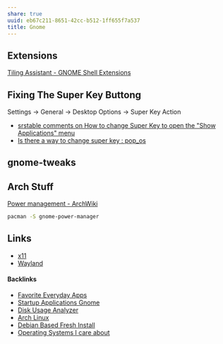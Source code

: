 ```yaml
---
share: true
uuid: eb67c211-8651-42cc-b512-1ff655f7a537
title: Gnome
---
```

## Extensions

[Tiling Assistant - GNOME Shell Extensions](https://extensions.gnome.org/extension/3733/tiling-assistant/)

## Fixing The Super Key Buttong

Settings -> General -> Desktop Options -> Super Key Action

* [srstable comments on How to change Super Key to open the "Show Applications" menu](https://old.reddit.com/r/pop_os/comments/p23gq4/how_to_change_super_key_to_open_the_show/h8hwr90/)
* [Is there a way to change super key : pop\_os](https://old.reddit.com/r/pop_os/comments/arp7qg/is_there_a_way_to_change_super_key/)

## gnome-tweaks


## Arch Stuff

[Power management - ArchWiki](https://wiki.archlinux.org/title/Power_management)

``` bash
pacman -S gnome-power-manager
```

## Links

* [x11](/d72a08f8-38dc-4011-b810-2ca72035f6fb) 
* [Wayland](/44f3c8f7-ce5d-4a19-a5a0-b6343c6ef137)

#### Backlinks

* [Favorite Everyday Apps](/444ff7c7-77b4-483c-b801-3955d2daeb0a)
* [Startup Applications Gnome](/93da99fe-fb0e-45ff-9f70-96a28dfe4ffd)
* [Disk Usage Analyzer](/654f0f13-f33b-496c-a742-b3e7df27922b)
* [Arch Linux](/3562b69e-e1de-43cd-9d89-b5f3ed5ba452)
* [Debian Based Fresh Install](/e231d0df-f038-4611-b9b5-e05c6549b328)
* [Operating Systems I care about](/0cfccaf0-dc64-4d53-9c8c-d7004b2d5814)